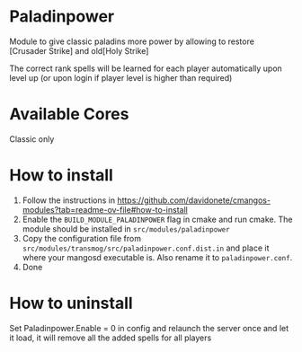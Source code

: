 # Paladinpower
Module to give classic paladins more power by allowing to restore [Crusader Strike] and old[Holy Strike]

The correct rank spells will be learned for each player automatically upon level up (or upon login if player level is higher than required)

# Available Cores
Classic only

# How to install
1. Follow the instructions in https://github.com/davidonete/cmangos-modules?tab=readme-ov-file#how-to-install
2. Enable the `BUILD_MODULE_PALADINPOWER` flag in cmake and run cmake. The module should be installed in `src/modules/paladinpower`
3. Copy the configuration file from `src/modules/transmog/src/paladinpower.conf.dist.in` and place it where your mangosd executable is. Also rename it to `paladinpower.conf`.
4. Done

# How to uninstall
Set Paladinpower.Enable = 0 in config and relaunch the server once and let it load, it will remove all the added spells for all players